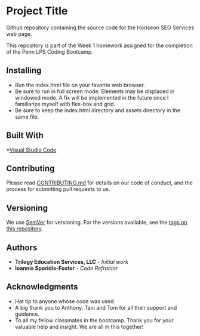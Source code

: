 # Project Title

Github repository containing the source code for the Horiseon SEO Services web page.

This repository is part of the Week 1 homework assigned for the completion of the Penn LPS Coding Bootcamp.

## Installing

* Run the index.html file on your favorite web browser.
* Be sure to run in full screen mode. Elements may be displaced in windowed mode. A fix will be implemented in the future once I familiarize myself with flex-box and grid.
* Be sure to keep the index.html directory and assets directory in the same file.


## Built With

*[Visual Studio Code](https://code.visualstudio.com/)


## Contributing

Please read [CONTRIBUTING.md](https://gist.github.com/PurpleBooth/b24679402957c63ec426) for details on our code of conduct, and the process for submitting pull requests to us.

## Versioning

We use [SemVer](http://semver.org/) for versioning. For the versions available, see the [tags on this repository](https://github.com/dmjohnspor/Horiseon_project/commits/master). 

## Authors

* **Trilogy Education Services, LLC** - *Initial work*
* **Ioannis Sporidis-Foster** - *Code Refractor*

## Acknowledgments

* Hat tip to anyone whose code was used.
* A big thank you to Anthony, Tani and Tom for all their support and guidance.
* To all my fellow classmates in the bootcamp. Thank you for your valuable help and insight. We are all in this together!
